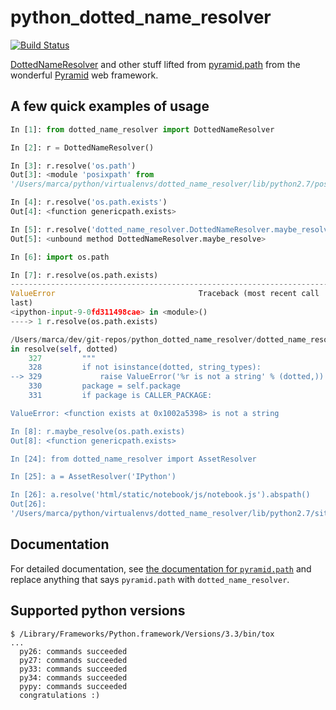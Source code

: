 python_dotted_name_resolver
===========================

[![Build
Status](https://travis-ci.org/msabramo/python_dotted_name_resolver.svg?branch=master)](https://travis-ci.org/msabramo/python_dotted_name_resolver)

[DottedNameResolver](http://docs.pylonsproject.org/projects/pyramid/en/latest/api/path.html#pyramid.path.DottedNameResolver)
and other stuff lifted from
[pyramid.path](http://docs.pylonsproject.org/projects/pyramid/en/latest/api/path.html)
from the wonderful
[Pyramid](http://docs.pylonsproject.org/projects/pyramid/) web framework.


A few quick examples of usage
-----------------------------

```python
In [1]: from dotted_name_resolver import DottedNameResolver

In [2]: r = DottedNameResolver()

In [3]: r.resolve('os.path')
Out[3]: <module 'posixpath' from
'/Users/marca/python/virtualenvs/dotted_name_resolver/lib/python2.7/posixpath.pyc'>

In [4]: r.resolve('os.path.exists')
Out[4]: <function genericpath.exists>

In [5]: r.resolve('dotted_name_resolver.DottedNameResolver.maybe_resolve')
Out[5]: <unbound method DottedNameResolver.maybe_resolve>

In [6]: import os.path

In [7]: r.resolve(os.path.exists)
---------------------------------------------------------------------------
ValueError                                Traceback (most recent call
last)
<ipython-input-9-0fd311498cae> in <module>()
----> 1 r.resolve(os.path.exists)

/Users/marca/dev/git-repos/python_dotted_name_resolver/dotted_name_resolver/__init__.pyc
in resolve(self, dotted)
    327         """
    328         if not isinstance(dotted, string_types):
--> 329             raise ValueError('%r is not a string' % (dotted,))
    330         package = self.package
    331         if package is CALLER_PACKAGE:

ValueError: <function exists at 0x1002a5398> is not a string

In [8]: r.maybe_resolve(os.path.exists)
Out[8]: <function genericpath.exists>

In [24]: from dotted_name_resolver import AssetResolver

In [25]: a = AssetResolver('IPython')

In [26]: a.resolve('html/static/notebook/js/notebook.js').abspath()
Out[26]:
'/Users/marca/python/virtualenvs/dotted_name_resolver/lib/python2.7/site-packages/IPython/html/static/notebook/js/notebook.js'
```


Documentation
-------------

For detailed documentation, see [the documentation for
`pyramid.path`](http://docs.pylonsproject.org/projects/pyramid/en/latest/api/path.html)
and replace anything that says `pyramid.path` with
`dotted_name_resolver`.


Supported python versions
-------------------------

```
$ /Library/Frameworks/Python.framework/Versions/3.3/bin/tox
...
  py26: commands succeeded
  py27: commands succeeded
  py33: commands succeeded
  py34: commands succeeded
  pypy: commands succeeded
  congratulations :)
```

